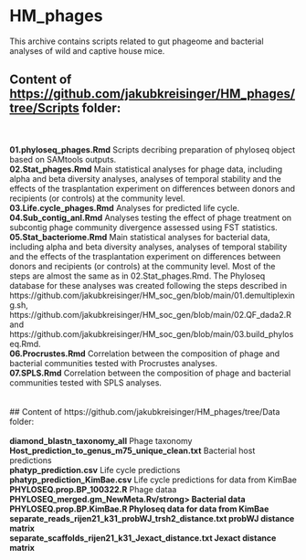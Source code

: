 # HM_phages

This archive contains scripts related to gut phageome and bacterial analyses of wild and captive house mice.

## Content of https://github.com/jakubkreisinger/HM_phages/tree/Scripts folder:
<br />
<br />
<strong>01.phyloseq_phages.Rmd</strong> 
Scripts decribing preparation of phyloseq object based on SAMtools outputs.<br />
<strong>02.Stat_phages.Rmd</strong> Main statistical analyses for phage data, including alpha and beta diversity analyses, analyses of temporal stability and the effects of the trasplantation experiment on differences between donors and recipients (or controls) at the community level.<br /> 
<strong>03.Life.cycle_phages.Rmd</strong> Analyses for predicted life cycle.<br />
<strong>04.Sub_contig_anl.Rmd</strong> Analyses testing the effect of phage treatment on subcontig phage community divergence assessed using FST statistics.<br />
<strong>05.Stat_bacteriome.Rmd</strong> Main statistical analyses for bacterial data, including alpha and beta diversity analyses, analyses of temporal stability and the effects of the trasplantation experiment on differences between donors and recipients (or controls) at the community level. Most of the steps are almost the same as in 02.Stat_phages.Rmd. The Phyloseq database for these analyses was created following the steps described in https://github.com/jakubkreisinger/HM_soc_gen/blob/main/01.demultiplexing.sh, https://github.com/jakubkreisinger/HM_soc_gen/blob/main/02.QF_dada2.R and https://github.com/jakubkreisinger/HM_soc_gen/blob/main/03.build_phyloseq.Rmd.<br />  
<strong>06.Procrustes.Rmd</strong> Correlation between the composition of phage and bacterial communities tested with Procrustes analyses.<br />  
<strong>07.SPLS.Rmd</strong> Correlation between the composition of phage and bacterial communities tested with SPLS analyses.<br />
<br />
<br />
## Content of https://github.com/jakubkreisinger/HM_phages/tree/Data folder:
<br />
<br />
<strong>diamond_blastn_taxonomy_all</strong> Phage taxonomy<br />
<strong>Host_prediction_to_genus_m75_unique_clean.txt</strong> Bacterial host predictions<br />
<strong>phatyp_prediction.csv</strong> Life cycle predictions<br />
<strong>phatyp_prediction_KimBae.csv</strong> Life cycle predictions for data from KimBae <br />
<strong>PHYLOSEQ.prop.BP_100322.R</strong> Phage dataa<br />
<strong>PHYLOSEQ_merged.gm_NewMeta.Rv/strong> Bacterial data<br />
<strong>PHYLOSEQ.prop.BP.KimBae.R</strong> Phyloseq data for data from KimBae<br />
<strong>separate_reads_rijen21_k31_probWJ_trsh2_distance.txt</strong> probWJ distance matrix<br />
<strong>separate_scaffolds_rijen21_k31_Jexact_distance.txt</strong> Jexact distance matrix<br />

